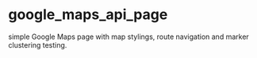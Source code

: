 # google_maps_api_page
simple Google Maps page with map stylings, route navigation and marker clustering testing.

